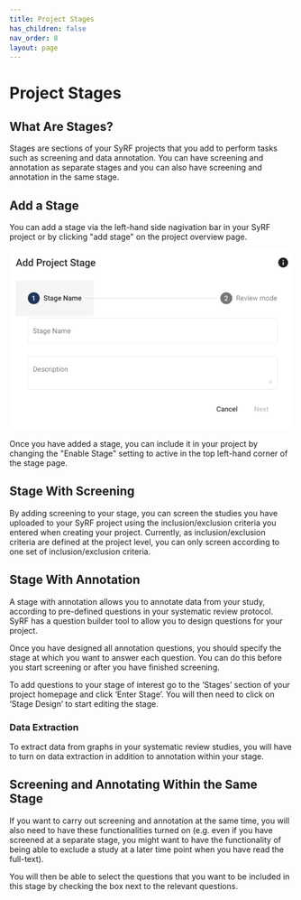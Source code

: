 ```yaml
---
title: Project Stages
has_children: false
nav_order: 8
layout: page
---
```


# Project Stages

## What Are Stages?
Stages are sections of your SyRF projects that you add to perform tasks such as screening and data annotation. You can have screening and annotation as separate stages and you can also have screening and annotation in the same stage.

## Add a Stage
You can add a stage via the left-hand side nagivation bar in your SyRF project or by clicking "add stage" on the project overview page.

![alttext](figs/Fig_Add_stage.png)

Once you have added a stage, you can include it in your project by changing the "Enable Stage" setting to active in the top left-hand corner of the stage page.

## Stage With Screening
By adding screening to your stage, you can screen the studies you have uploaded to your SyRF project using the inclusion/exclusion criteria you entered when creating your project. Currently, as inclusion/exclusion criteria are defined at the project level, you can only screen according to one set of inclusion/exclusion criteria.

## Stage With Annotation
A stage with annotation allows you to annotate data from your study, according to pre-defined questions in your systematic review protocol. SyRF has a question builder tool to allow you to design questions for your project.

Once you have designed all annotation questions, you should specify the stage at which you want to answer each question. You can do this before you start screening or after you have finished screening.

To add questions to your stage of interest go to the ‘Stages’ section of your project homepage and click ‘Enter Stage’. You will then need to click on ‘Stage Design’ to start editing the stage.

### Data Extraction
To extract data from graphs in your systematic review studies, you will have to turn on data extraction in addition to annotation within your stage.

## Screening and Annotating Within the Same Stage
If you want to carry out screening and annotation at the same time, you will also need to have these functionalities turned on (e.g. even if you have screened at a separate stage, you might want to have the functionality of being able to exclude a study at a later time point when you have read the full-text).

You will then be able to select the questions that you want to be included in this stage by checking the box next to the relevant questions.


